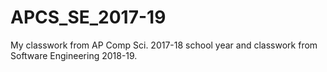 # APCS_SE_2017-19
My classwork from AP Comp Sci. 2017-18 school year and classwork from Software Engineering 2018-19.

